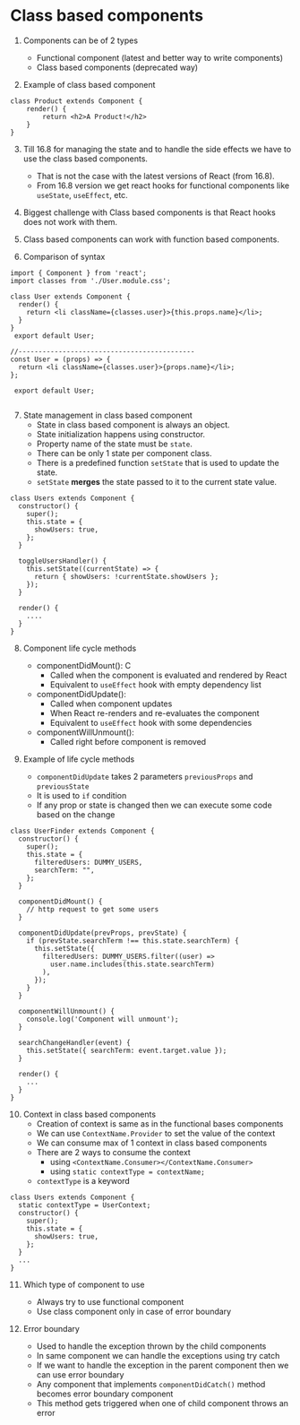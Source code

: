 # Class based components

1. Components can be of 2 types
   - Functional component (latest and better way to write components)
   - Class based components (deprecated way)

2. Example of class based component

```
class Product extends Component {
    render() {
        return <h2>A Product!</h2>
    }
}
```

3. Till 16.8 for managing the state and to handle the side effects we have to use the class based components. 
   - That is not the case with the latest versions of React (from 16.8).
   - From 16.8 version we get react hooks for functional components like `useState`, `useEffect`, etc.

4. Biggest challenge with Class based components is that React hooks does not work with them.

5. Class based components can work with function based components.

6. Comparison of syntax

```
import { Component } from 'react';
import classes from './User.module.css';

class User extends Component {
  render() {
    return <li className={classes.user}>{this.props.name}</li>;
  }
}
 export default User;

//--------------------------------------------
const User = (props) => {
  return <li className={classes.user}>{props.name}</li>;
};

 export default User;


```

7. State management in class based component
   - State in class based component is always an object.
   - State initialization happens using constructor.
   - Property name of the state must be `state`.
   - There can be only 1 state per component class.
   - There is a predefined function `setState` that is used to update the state.
   - `setState` <strong>merges</strong> the state passed to it to the current state value.

```
class Users extends Component {
  constructor() {
    super();
    this.state = {
      showUsers: true,
    };
  }

  toggleUsersHandler() {
    this.setState((currentState) => {
      return { showUsers: !currentState.showUsers };
    });
  }

  render() {
    ....
  }
}

```

8. Component life cycle methods
   - componentDidMount(): C
     - Called when the component is evaluated and rendered by React
     - Equivalent to `useEffect` hook with empty dependency list
   - componentDidUpdate():
     - Called when component updates
     - When React re-renders and re-evaluates the component
     - Equivalent to `useEffect` hook with some dependencies
   - componentWillUnmount(): 
     - Called right before component is removed

9. Example of life cycle methods
    - `componentDidUpdate` takes 2 parameters `previousProps` and `previousState`
    - It is used to `if` condition
    - If any prop or state is changed then we can execute some code based on the change


```
class UserFinder extends Component {
  constructor() {
    super();
    this.state = {
      filteredUsers: DUMMY_USERS,
      searchTerm: "",
    };
  }

  componentDidMount() {
    // http request to get some users
  }

  componentDidUpdate(prevProps, prevState) {
    if (prevState.searchTerm !== this.state.searchTerm) {
      this.setState({
        filteredUsers: DUMMY_USERS.filter((user) =>
          user.name.includes(this.state.searchTerm)
        ),
      });
    }
  }

  componentWillUnmount() {
    console.log('Component will unmount');
  }

  searchChangeHandler(event) {
    this.setState({ searchTerm: event.target.value });
  }

  render() {
    ...
  }
}

```

10. Context in class based components
    - Creation of context is same as in the functional bases components
    - We can use `ContextName.Provider` to set the value of the context
    - We can consume max of 1 context in class based components
    - There are 2 ways to consume the context
      - using `<ContextName.Consumer></ContextName.Consumer>`
      - using `static contextType = contextName;`
    - `contextType` is a keyword

```
class Users extends Component {
  static contextType = UserContext;  
  constructor() {
    super();
    this.state = {
      showUsers: true,
    };
  }
  ...
}
```

11. Which type of component to use
    - Always try to use functional component
    - Use class component only in case of error boundary

12. Error boundary
    - Used to handle the exception thrown by the child components
    - In same component we can handle the exceptions using try catch
    - If we want to handle the exception in the parent component then we can use error boundary
    - Any component that implements `componentDidCatch()` method becomes error boundary component
    - This method gets triggered when one of child component throws an error